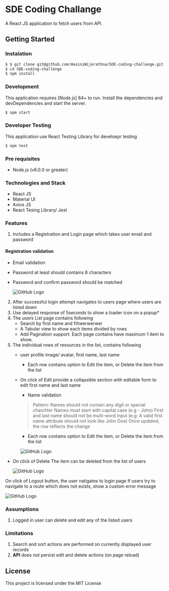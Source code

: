 
# SDE Coding Challange

A React JS application to fetch users from API.

## Getting Started
### Instalation

```sh
$ $ git clone git@github.com:HasiniWijerathna/SDE-coding-challenge.git
$ cd SDE-coding-challenge
$ npm install 
```

### Development

This application requires [Node.js] 84+ to run.
Install the dependencies and devDependencies and start the server.

```sh
$ npm start
```

### Developer Testing

This application use React Testing Library for develoepr testing
```sh
$ npm test
```


### Pre requisites

- Node.js (v6.0.0 or greater)

### Technologies and Stack

* React JS
* Material UI
* Axios JS
* React Tesing Library/ Jest

### Features
1. Includes a Registration and Login page which takes user email and password

#### Registration validation

+ Email validation
+ Password at least should contains 6 characters
+ Password and confirm password should be matched

  ![GitHub Logo](https://user-images.githubusercontent.com/20472144/55289372-b2e72b80-53f8-11e9-88c5-5ec8fff745bf.gif)

2. After successful login attempt navigates to users page where users are listed down
3. Use delayed response of 5seconds to show a loader icon on a popup*
4. The users List page contains following
    * Search by first name and filtwerwerwer
    * A Tabular view to show each items divided by rows
    * Add Pagination support. Each page contains have maximum 1 item to show.
5. The individual rows of resources in the list, contains following
    * user profile image/ avatar, first name, last name
      *  Each row contains option to Edit the item, or Delete the item from the list
    * On click of Edit provide a collapsible section with editable form to edit first name and last name
      *  Name validation
        > Pattern:
Names should not contain any digit or special charchter
Names must start with capital case (e.g - John)
First and last name should not be multi-word input (e.g: A valid first name attribute should not look like John Doe)
Once updated, the row reflects the change

         *  Each row contains option to Edit the item, or Delete the item from the list
         
         ![GitHub Logo](https://user-images.githubusercontent.com/20472144/55289333-fab98300-53f7-11e9-982b-4d4b988ae544.gif)
         
                
         
* On click of Delete
The item can be deleted from the list of users

  ![GitHub Logo](https://user-images.githubusercontent.com/20472144/55290183-81735d80-5402-11e9-8090-d93968df3ebd.gif)

On click of Logout button, the user natigates to login page
If users try to navigate to a route which does not exists, show a custom error message

![GitHub Logo](https://user-images.githubusercontent.com/20472144/55290540-0c565700-5407-11e9-85cf-69a78ee0d659.gif)

### Assumptions

1. Logged in user can delete and edit any of the listed users

### Limitations
1. Search and sort actions are performed on currently displayed user records
2. **API** does not persist edit and delete actions (on page reload)


## License

This project is licensed under the MIT License 



